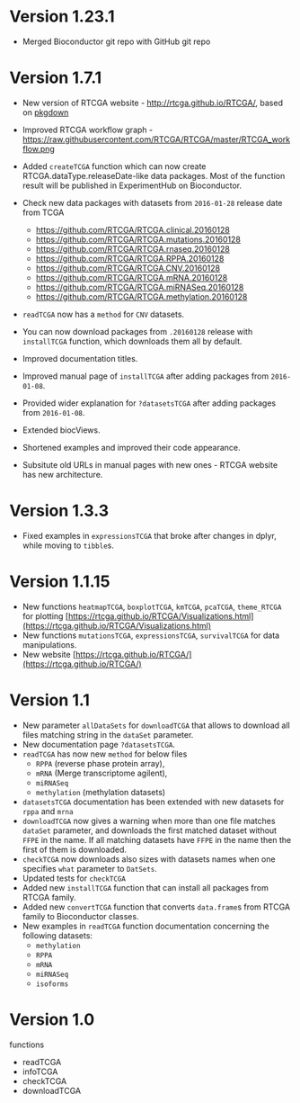 # Version 1.23.1

- Merged Bioconductor git repo with GitHub git repo

# Version 1.7.1

- New version of RTCGA website - http://rtcga.github.io/RTCGA/, based on [pkgdown](http://github.com/hadley/pkgdown/)
- Improved RTCGA workflow graph - https://raw.githubusercontent.com/RTCGA/RTCGA/master/RTCGA_workflow.png
- Added `createTCGA` function which can now create RTCGA.dataType.releaseDate-like data packages. Most of the function result will be published in ExperimentHub on Bioconductor.
- Check new data packages with datasets from `2016-01-28` release date from TCGA
    - https://github.com/RTCGA/RTCGA.clinical.20160128
    - https://github.com/RTCGA/RTCGA.mutations.20160128
    - https://github.com/RTCGA/RTCGA.rnaseq.20160128
    - https://github.com/RTCGA/RTCGA.RPPA.20160128
    - https://github.com/RTCGA/RTCGA.CNV.20160128
    - https://github.com/RTCGA/RTCGA.mRNA.20160128
    - https://github.com/RTCGA/RTCGA.miRNASeq.20160128
    - https://github.com/RTCGA/RTCGA.methylation.20160128

- `readTCGA` now has a `method` for `CNV` datasets.
- You can now download packages from `.20160128` release with `installTCGA` function, which downloads them all by default.
- Improved documentation titles.
- Improved manual page of `installTCGA` after adding packages from `2016-01-08`.
- Provided wider explanation for `?datasetsTCGA` after adding packages from `2016-01-08`.
- Extended biocViews.
- Shortened examples and improved their code appearance.
- Subsitute old URLs in manual pages with new ones - RTCGA website has new architecture.

# Version 1.3.3

- Fixed examples in `expressionsTCGA` that broke after changes in dplyr, while moving to `tibble`s.

# Version 1.1.15

- New functions `heatmapTCGA`, `boxplotTCGA`, `kmTCGA`, `pcaTCGA`, `theme_RTCGA` for plotting [https://rtcga.github.io/RTCGA/Visualizations.html](https://rtcga.github.io/RTCGA/Visualizations.html)
- New functions `mutationsTCGA`, `expressionsTCGA`, `survivalTCGA` for data manipulations.
- New website [https://rtcga.github.io/RTCGA/](https://rtcga.github.io/RTCGA/)

# Version 1.1

- New parameter `allDataSets` for `downloadTCGA` that allows to download all files matching string in the `dataSet` parameter.
- New documentation page `?datasetsTCGA`.
- `readTCGA` has now new `method` for below files 
    - `RPPA` (reverse phase protein array), 
    - `mRNA` (Merge transcriptome agilent),
    - `miRNASeq`
    - `methylation` (methylation datasets)
- `datasetsTCGA` documentation has been extended with new datasets for `rppa` and `mrna`
- `downloadTCGA` now gives a warning when more than one file matches `dataSet` parameter, and downloads the first matched dataset without `FFPE` in the name. If all matching datasets have `FFPE` in the name then the first of them is downloaded.
- `checkTCGA` now downloads also sizes with datasets names when one specifies `what` parameter to `DatSets`.
- Updated tests for `checkTCGA`
- Added new `installTCGA` function that can install all packages from RTCGA family.
- Added new `convertTCGA` function that converts `data.frame`s from RTCGA family to Bioconductor classes.
- New examples in `readTCGA` function documentation concerning the following datasets:
    - `methylation`
    - `RPPA`
    - `mRNA`
    - `miRNASeq`
    - `isoforms`


# Version 1.0

functions
- readTCGA
- infoTCGA
- checkTCGA
- downloadTCGA
